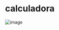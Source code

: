 # calculadora
![image](https://user-images.githubusercontent.com/94649350/233484256-fceec238-1eae-4490-8142-21dfd618367c.png)
